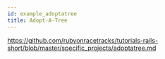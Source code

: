 ```yaml
---
id: example_adoptatree
title: Adopt-A-Tree
---
```


https://github.com/rubyonracetracks/tutorials-rails-short/blob/master/specific_projects/adoptatree.md
